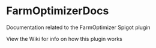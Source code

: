 # FarmOptimizerDocs
Documentation related to the FarmOptimizer Spigot plugin

View the Wiki for info on how this plugin works
